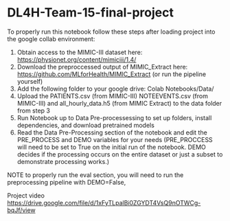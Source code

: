 # DL4H-Team-15-final-project

To properly run this notebook follow these steps after loading project into the google collab environment:
 1. Obtain access to the MIMIC-III dataset here: https://physionet.org/content/mimiciii/1.4/
 2. Download the preproccessed output of MIMIC_Extract here: https://github.com/MLforHealth/MIMIC_Extract (or run the pipeline yourself)
 3. Add the following folder to your google drive: Colab Notebooks/Data/
 5. Upload the PATIENTS.csv (from MIMIC-III) NOTEEVENTS.csv (from  MIMIC-III) and all_hourly_data.h5 (from MIMIC Extract) to the data folder from step 3
 6. Run Notebook up to Data Pre-processessing to set up folders, install dependencies, and download pretrained models
 7. Read the Data Pre-Processing section of the notebook and edit the PRE_PROCESS and DEMO variables for your needs (PRE_PROCCESS will need to be set to True on the initial run of the notebook. DEMO decides if the processing occurs on the entire dataset or just a subset to demonstrate processing works.)

NOTE to properly run the eval section, you will need to run the preprocessing pipeline with DEMO=False,


Project video https://drive.google.com/file/d/1xFyTLpalBi0ZGYDT4VsQ9nOTWCg-bqJf/view
